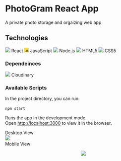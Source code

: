 # PhotoGram React App

A private photo storage and orgaizing web app

## Technologies

 <img src='https://www.sumologic.com/wp-content/uploads/2015/12/react-1.png' width='15px'>
 React

 <img src='https://raw.githubusercontent.com/voodootikigod/logo.js/master/js.png' width='15px'>
 JavaScript

 <img src='https://cdn.iconscout.com/icon/free/png-512/nodejs-2-226035.png' width='15px'>
 Node.js
 
 <img src='https://upload.wikimedia.org/wikipedia/commons/thumb/8/80/HTML5_logo_resized.svg/425px-HTML5_logo_resized.svg.png' width='15px'>
 HTML5
 
 <img src='https://upload.wikimedia.org/wikipedia/commons/thumb/d/d5/CSS3_logo_and_wordmark.svg/1200px-CSS3_logo_and_wordmark.svg.png' width='15px'>
 CSS5

### Dependeinces

 <img src='https://res.cloudinary.com/demo/image/upload/cloudinary_icon.png' width='25px'>
Cloudinary

### Available Scripts

In the project directory, you can run:

`npm start`

Runs the app in the development mode.<br>
Open [http://localhost:3000](http://localhost:3000) to view it in the browser.

Desktop View
<br/>
<img src='http://beardystudios.com/Bloc_Capstone/photoGram/images/desktop-example.png' width='550px'>
<br/>
Mobile View
<br/>

<center><img src='http://beardystudios.com/Bloc_Capstone/photoGram/images/landingPage-example.png' width='200px'></center>
